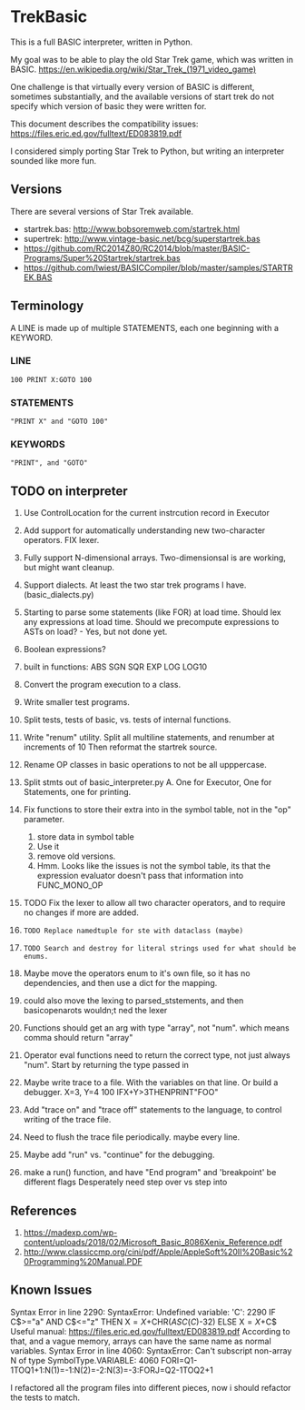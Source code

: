# TrekBasic
This is a full BASIC interpreter, written in Python.

My goal was to be able to play the old Star Trek game, which was written in BASIC.
https://en.wikipedia.org/wiki/Star_Trek_(1971_video_game)

One challenge is that virtually every version of BASIC is different, 
sometimes substantially, and the available versions of start trek do not
specify which version of basic they were written for. 

This document describes the compatibility issues: 
https://files.eric.ed.gov/fulltext/ED083819.pdf

I considered simply porting Star Trek to Python, but 
writing an interpreter sounded like more fun.

## Versions
There are several versions of Star Trek available.

* startrek.bas: http://www.bobsoremweb.com/startrek.html
* supertrek: http://www.vintage-basic.net/bcg/superstartrek.bas
* https://github.com/RC2014Z80/RC2014/blob/master/BASIC-Programs/Super%20Startrek/startrek.bas
* https://github.com/lwiest/BASICCompiler/blob/master/samples/STARTREK.BAS


## Terminology
A LINE is made up of multiple STATEMENTS, each one beginning with a KEYWORD.

### LINE
    100 PRINT X:GOTO 100
### STATEMENTS
    "PRINT X" and "GOTO 100"
### KEYWORDS
    "PRINT", and "GOTO"

## TODO on interpreter

1. Use ControlLocation for the current instrcution record in Executor
0. Add support for automatically understanding new two-character operators.
    FIX lexer.
1. Fully support N-dimensional arrays. Two-dimensionsal is are working, but might want cleanup.
2. Support dialects. At least the two star trek programs I have. (basic_dialects.py)
3. Starting to parse some statements (like FOR) at load time. Should lex any expressions at load time.
   Should we precompute expressions to ASTs on load? - Yes, but not done yet.
3. Boolean expressions?
4. built in functions: ABS SGN SQR EXP LOG LOG10
6. Convert the program execution to a class.
7. Write smaller test programs.
11. Split tests, tests of basic, vs. tests of internal functions.
9. Write "renum" utility. Split all multiline statements, and renumber at increments of 10
   Then reformat the startrek source.
12. Rename OP classes in basic operations to not be all upppercase.
14. Split stmts out of basic_interpreter.py
    A. One for Executor, One for Statements, one for printing.
1. Fix functions to store their extra into in the symbol table, not in the "op" parameter.
    1. store data in symbol table
    2. Use it
    3. remove old versions.
    4. Hmm. Looks like the issues is not the symbol table, its that the expression evaluator doesn't
        pass that information into FUNC_MONO_OP
1. TODO Fix the lexer to allow all two character operators, and to require no changes if more are added.
1.     TODO Replace namedtuple for ste with dataclass (maybe)
1.     TODO Search and destroy for literal strings used for what should be enums.
1. Maybe move the operators enum to it's own file, so  it has no dependencies, and then use a dict
for the mapping.
1. could also move the lexing to parsed_ststements, and then basicopenarots wouldn;t ned the lexer
1. Functions should get an arg with type "array", not "num". which means comma should return "array"
1. Operator eval functions need to return the correct type, not just always "num". Start by returning the type passed in
1. Maybe write trace to a file. With the variables on that line. Or build a debugger.
    X=3, Y=4
    100 IFX+Y>3THENPRINT"FOO"

1. Add "trace on" and "trace off" statements to the language, to control writing of the trace file.
1. Need to flush the trace file periodically. maybe every line.
1. Maybe add "run" vs. "continue" for the debugging.
1. make a run() function, and have "End program" and 'breakpoint' be different flags
Desperately need step over vs step into

## References
1. https://madexp.com/wp-content/uploads/2018/02/Microsoft_Basic_8086Xenix_Reference.pdf
2. http://www.classiccmp.org/cini/pdf/Apple/AppleSoft%20II%20Basic%20Programming%20Manual.PDF

## Known Issues
Syntax Error in line 2290: SyntaxError: Undefined variable: 'C': 2290 IF C$>="a" AND C$<="z" THEN X$=X$+CHR$(ASC(C$)-32) ELSE X$=X$+C$
Useful manual: https://files.eric.ed.gov/fulltext/ED083819.pdf
According to that, and a vague memory, arrays can have the same name as normal variables.
Syntax Error in line 4060: SyntaxError: Can't subscript non-array N of type SymbolType.VARIABLE: 4060 FORI=Q1-1TOQ1+1:N(1)=-1:N(2)=-2:N(3)=-3:FORJ=Q2-1TOQ2+1

I refactored all the program files into different pieces, now i should refactor the tests to match.
